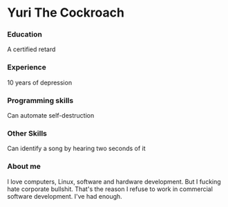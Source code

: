 # Yuri The Cockroach
### Education

A certified retard

### Experience

10 years of depression

### Programming skills

Can automate self-destruction

### Other Skills

Can identify a song by hearing two seconds of it

### About me

I love computers, Linux, software and hardware development. But I fucking hate corporate bullshit. That's the reason I refuse to work in commercial software development. I've had enough.
